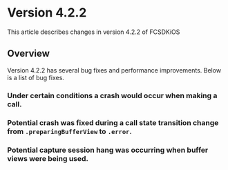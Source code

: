 # Version 4.2.2

This article describes changes in version 4.2.2 of FCSDKiOS

## Overview

Version 4.2.2 has several bug fixes and performance improvements. Below is a list of bug fixes.

### Under certain conditions a crash would occur when making a call.

### Potential crash was fixed during a call state transition change from ```.preparingBufferView``` to ```.error```.

### Potential capture session hang was occurring when buffer views were being used.
